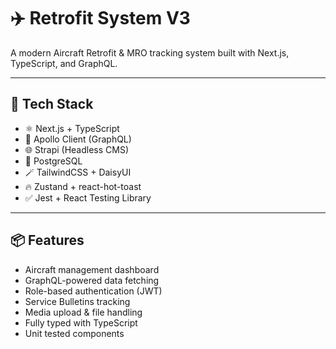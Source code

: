 # ✈️ Retrofit System V3

A modern Aircraft Retrofit & MRO tracking system built with Next.js, TypeScript, and GraphQL.

---

## 🚀 Tech Stack

- ⚛️ Next.js + TypeScript
- 🧠 Apollo Client (GraphQL)
- 🌐 Strapi (Headless CMS)
- 🐘 PostgreSQL
- 🪄 TailwindCSS + DaisyUI
- 🔥 Zustand + react-hot-toast
- ✅ Jest + React Testing Library

---

## 📦 Features

- Aircraft management dashboard
- GraphQL-powered data fetching
- Role-based authentication (JWT)
- Service Bulletins tracking
- Media upload & file handling
- Fully typed with TypeScript
- Unit tested components
